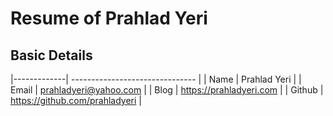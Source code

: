 # Resume of Prahlad Yeri

## Basic Details

|-------------| ------------------------------- |
| Name        | Prahlad Yeri					|
| Email       | prahladyeri@yahoo.com           |
| Blog        | https://prahladyeri.com         |
| Github      | https://github.com/prahladyeri  |
